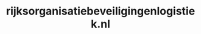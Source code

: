---
layout: post
title:  "rijksorganisatiebeveiligingenlogistiek.nl"
internal_url:  "/dutchgov/rijksorganisatiebeveiligingenlogistiek.nl.html"
subdomains_count: 5
all_subdomains_count: 5
urls_count: 5
ssl_rank: 0
http_rank: 65
url_link: /data/rijksorganisatiebeveiligingenlogistiek.nl/urls.txt
all_subdomains_link: /data/rijksorganisatiebeveiligingenlogistiek.nl/all_subdomains.txt
subdomains_link: /data/rijksorganisatiebeveiligingenlogistiek.nl/subdomains.txt
categories: dutchgov
---